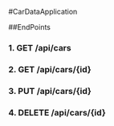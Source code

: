 #CarDataApplication

##EndPoints
### 1. GET /api/cars

### 2. GET /api/cars/{id}

### 3. PUT /api/cars/{id}

### 4. DELETE /api/cars/{id}

